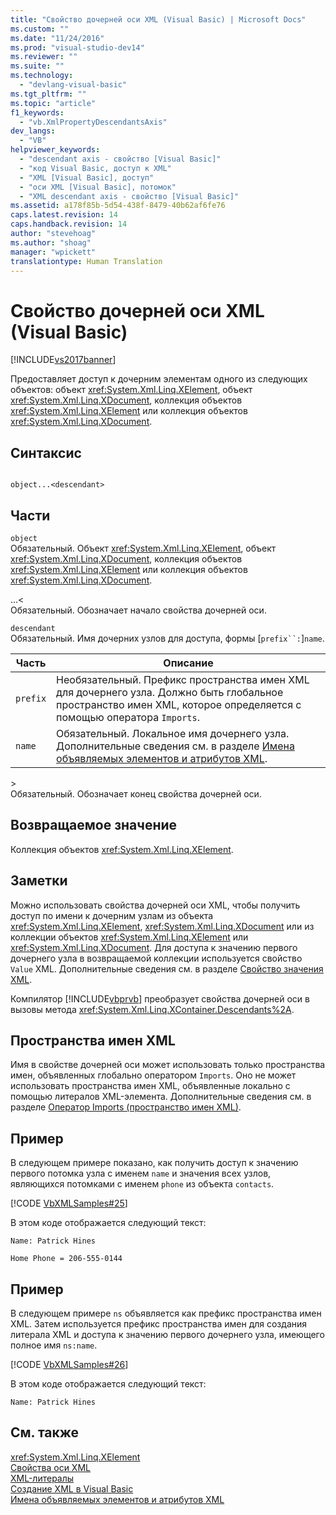 ```yaml
---
title: "Свойство дочерней оси XML (Visual Basic) | Microsoft Docs"
ms.custom: ""
ms.date: "11/24/2016"
ms.prod: "visual-studio-dev14"
ms.reviewer: ""
ms.suite: ""
ms.technology: 
  - "devlang-visual-basic"
ms.tgt_pltfrm: ""
ms.topic: "article"
f1_keywords: 
  - "vb.XmlPropertyDescendantsAxis"
dev_langs: 
  - "VB"
helpviewer_keywords: 
  - "descendant axis - свойство [Visual Basic]"
  - "код Visual Basic, доступ к XML"
  - "XML [Visual Basic], доступ"
  - "оси XML [Visual Basic], потомок"
  - "XML descendant axis - свойство [Visual Basic]"
ms.assetid: a178f85b-5d54-438f-8479-40b62af6fe76
caps.latest.revision: 14
caps.handback.revision: 14
author: "stevehoag"
ms.author: "shoag"
manager: "wpickett"
translationtype: Human Translation
---
```

# Свойство дочерней оси XML (Visual Basic)
[!INCLUDE[vs2017banner](../../../csharp/includes/vs2017banner.md)]

Предоставляет доступ к дочерним элементам одного из следующих объектов: объект <xref:System.Xml.Linq.XElement>, объект <xref:System.Xml.Linq.XDocument>, коллекция объектов <xref:System.Xml.Linq.XElement> или коллекция объектов <xref:System.Xml.Linq.XDocument>.  
  
## Синтаксис  
  
```  
  
object...<descendant>  
```  
  
## Части  
 `object`  
 Обязательный.  Объект <xref:System.Xml.Linq.XElement>, объект <xref:System.Xml.Linq.XDocument>, коллекция объектов <xref:System.Xml.Linq.XElement> или коллекция объектов <xref:System.Xml.Linq.XDocument>.  
  
 ...\<  
 Обязательный.  Обозначает начало свойства дочерней оси.  
  
 `descendant`  
 Обязательный.  Имя дочерних узлов для доступа, формы \[`prefix``:`\]`name`.  
  
|Часть|Описание|  
|-----------|--------------|  
|`prefix`|Необязательный.  Префикс пространства имен XML для дочернего узла.  Должно быть глобальное пространство имен XML, которое определяется с помощью оператора `Imports`.|  
|`name`|Обязательный.  Локальное имя дочернего узла.  Дополнительные сведения см. в разделе [Имена объявляемых элементов и атрибутов XML](../../../visual-basic/programming-guide/language-features/xml/names-of-declared-xml-elements-and-attributes.md).|  
  
 \>  
 Обязательный.  Обозначает конец свойства дочерней оси.  
  
## Возвращаемое значение  
 Коллекция объектов <xref:System.Xml.Linq.XElement>.  
  
## Заметки  
 Можно использовать свойства дочерней оси XML, чтобы получить доступ по имени к дочерним узлам из объекта <xref:System.Xml.Linq.XElement>, <xref:System.Xml.Linq.XDocument> или из коллекции объектов <xref:System.Xml.Linq.XElement> или <xref:System.Xml.Linq.XDocument>.  Для доступа к значению первого дочернего узла в возвращаемой коллекции используется свойство `Value` XML.  Дополнительные сведения см. в разделе [Свойство значения XML](../../../visual-basic/language-reference/xml-axis/xml-value-property.md).  
  
 Компилятор [!INCLUDE[vbprvb](../../../csharp/programming-guide/concepts/linq/includes/vbprvb_md.md)] преобразует свойства дочерней оси в вызовы метода <xref:System.Xml.Linq.XContainer.Descendants%2A>.  
  
## Пространства имен XML  
 Имя в свойстве дочерней оси может использовать только пространства имен, объявленных глобально оператором `Imports`.  Оно не может использовать пространства имен XML, объявленные локально с помощью литералов XML\-элемента.  Дополнительные сведения см. в разделе [Оператор Imports \(пространство имен XML\)](../../../visual-basic/language-reference/statements/imports-statement-xml-namespace.md).  
  
## Пример  
 В следующем примере показано, как получить доступ к значению первого потомка узла с именем `name` и значения всех узлов, являющихся потомками с именем `phone` из объекта `contacts`.  
  
 [!CODE [VbXMLSamples#25](../CodeSnippet/VS_Snippets_VBCSharp/VbXMLSamples#25)]  
  
 В этом коде отображается следующий текст:  
  
 `Name: Patrick Hines`  
  
 `Home Phone = 206-555-0144`  
  
## Пример  
 В следующем примере `ns` объявляется как префикс пространства имен XML.  Затем используется префикс пространства имен для создания литерала XML и доступа к значению первого дочернего узла, имеющего полное имя `ns:name`.  
  
 [!CODE [VbXMLSamples#26](../CodeSnippet/VS_Snippets_VBCSharp/VbXMLSamples#26)]  
  
 В этом коде отображается следующий текст:  
  
 `Name: Patrick Hines`  
  
## См. также  
 <xref:System.Xml.Linq.XElement>   
 [Свойства оси XML](../../../visual-basic/language-reference/xml-axis/xml-axis-properties.md)   
 [XML\-литералы](../../../visual-basic/language-reference/xml-literals/index.md)   
 [Создание XML в Visual Basic](../../../visual-basic/programming-guide/language-features/xml/creating-xml.md)   
 [Имена объявляемых элементов и атрибутов XML](../../../visual-basic/programming-guide/language-features/xml/names-of-declared-xml-elements-and-attributes.md)
